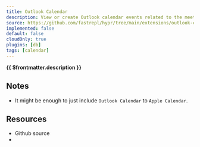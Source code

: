 ```yaml
---
title: Outlook Calendar
description: View or create Outlook calendar events related to the meeting content.
source: https://github.com/fastrepl/hypr/tree/main/extensions/outlook-calendar
implemented: false
default: false
cloudOnly: true
plugins: [db]
tags: [calendar]
---
```

<TitleWithContributors :title="$frontmatter.title" />

**{{ $frontmatter.description }}**

<ExtensionTags :frontmatter="$frontmatter" />

## Notes

- It might be enough to just include `Outlook Calendar` to `Apple Calendar`.

## Resources

<ul>
  <li><a :href="$frontmatter.source">Github source</a></li>
  <li v-for="plugin in $frontmatter.plugins"><PluginLink :plugin /></li>
</ul>
